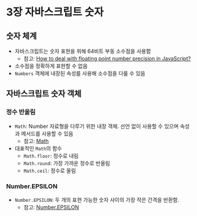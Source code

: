# 3장 자바스크립트 숫자
## 숫자 체계
* 자바스크립트는 숫자 표현을 위해 64비트 부동 소수점을 사용함
  * 참고: [How to deal with floating point number precision in JavaScript?](https://stackoverflow.com/questions/1458633/how-to-deal-with-floating-point-number-precision-in-javascript)
* 소수점을 정확하게 표현할 수 없음
* `Numbers` 객체에 내장된 속성를 사용해 소수점을 다룰 수 있음

## 자바스크립트 숫자 객체
### 정수 반올림
* `Math`: Number 자료형을 다루기 위한 내장 객체. 선언 없이 사용할 수 있으며 속성과 메서드를 사용할 수 있음
  * 참고: [Math](https://developer.mozilla.org/ko/docs/Web/JavaScript/Reference/Global_Objects/Math)
* 대표적인 `Math`의 함수
  * `Math.floor`: 정수로 내림
  * `Math.round`: 가장 가까운 정수로 반올림
  * `Math.ceil`: 정수로 올림

### Number.EPSILON
* `Number.EPSILON`: 두 개의 표현 가능한 숫자 사이의 가장 작은 간격을 반환함. 
  * 참고: [Number.EPSILON](https://developer.mozilla.org/ko/docs/Web/JavaScript/Reference/Global_Objects/Number/EPSILON)

